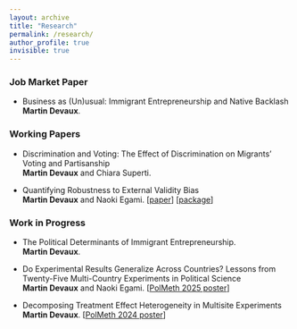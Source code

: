 ```yaml
---
layout: archive
title: "Research"
permalink: /research/
author_profile: true
invisible: true
---
```


### Job Market Paper

* Business as (Un)usual: Immigrant Entrepreneurship and Native Backlash<br>
  **Martin Devaux**.
  
### Working Papers

* Discrimination and Voting: The Effect of Discrimination on Migrants’ Voting and Partisanship<br>
  **Martin Devaux** and Chiara Superti.

* Quantifying Robustness to External Validity Bias<br>
  **Martin Devaux** and Naoki Egami. [<a href="https://papers.ssrn.com/sol3/papers.cfm?abstract_id=4213753">paper</a>] [<a href="https://github.com/naoki-egami/exr">package</a>]

### Work in Progress

* The Political Determinants of Immigrant Entrepreneurship.<br>
  **Martin Devaux**.

* Do Experimental Results Generalize Across Countries? Lessons from Twenty-Five Multi-Country Experiments in Political Science<br>
  **Martin Devaux** and Naoki Egami. [<a href="/files/PolMeth_2025_poster.pdf" target="_blank">PolMeth 2025 poster</a>]

* Decomposing Treatment Effect Heterogeneity in Multisite Experiments<br>
  **Martin Devaux**. [<a href="/files/PolMeth_2024_poster.pdf" target="_blank">PolMeth 2024 poster</a>]
  